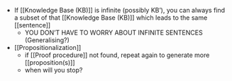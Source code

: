 - If [[Knowledge Base (KB)]] is infinite (possibly KB’), you can always find a subset of that [[Knowledge Base (KB)]] which leads to the same [[sentence]]
	- YOU DON’T HAVE TO WORRY ABOUT INFINITE SENTENCES (Generalising?)
- [[Propositionalization]]
    - if [[Proof procedure]] not found, repeat again to generate more [[proposition(s)]]
    - when will you stop?